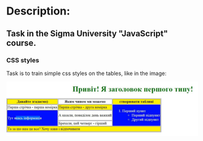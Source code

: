 # Description:

## Task in the Sigma University "JavaScript" course.

### CSS styles

Task is to train simple css styles on the tables, like in the image:

![task image](./img/task.jpg)
